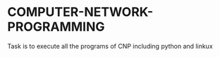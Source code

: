 # COMPUTER-NETWORK-PROGRAMMING
Task is to execute all the programs of CNP including python and linkux
